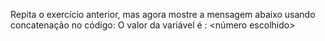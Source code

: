 Repita o exercício anterior, mas agora mostre a
mensagem abaixo usando concatenação no código:
O valor da variável é : <número escolhido>
